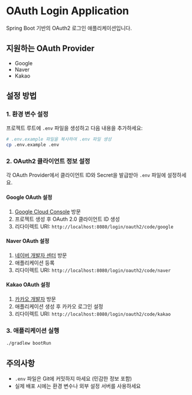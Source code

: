# OAuth Login Application

Spring Boot 기반의 OAuth2 로그인 애플리케이션입니다.

## 지원하는 OAuth Provider
- Google
- Naver
- Kakao

## 설정 방법

### 1. 환경 변수 설정
프로젝트 루트에 `.env` 파일을 생성하고 다음 내용을 추가하세요:

```bash
# .env.example 파일을 복사하여 .env 파일 생성
cp .env.example .env
```

### 2. OAuth2 클라이언트 정보 설정
각 OAuth Provider에서 클라이언트 ID와 Secret을 발급받아 `.env` 파일에 설정하세요.

#### Google OAuth 설정
1. [Google Cloud Console](https://console.cloud.google.com/) 방문
2. 프로젝트 생성 후 OAuth 2.0 클라이언트 ID 생성
3. 리다이렉트 URI: `http://localhost:8080/login/oauth2/code/google`

#### Naver OAuth 설정
1. [네이버 개발자 센터](https://developers.naver.com/) 방문
2. 애플리케이션 등록
3. 리다이렉트 URI: `http://localhost:8080/login/oauth2/code/naver`

#### Kakao OAuth 설정
1. [카카오 개발자](https://developers.kakao.com/) 방문
2. 애플리케이션 생성 후 카카오 로그인 설정
3. 리다이렉트 URI: `http://localhost:8080/login/oauth2/code/kakao`

### 3. 애플리케이션 실행
```bash
./gradlew bootRun
```

## 주의사항
- `.env` 파일은 Git에 커밋하지 마세요 (민감한 정보 포함)
- 실제 배포 시에는 환경 변수나 외부 설정 서버를 사용하세요